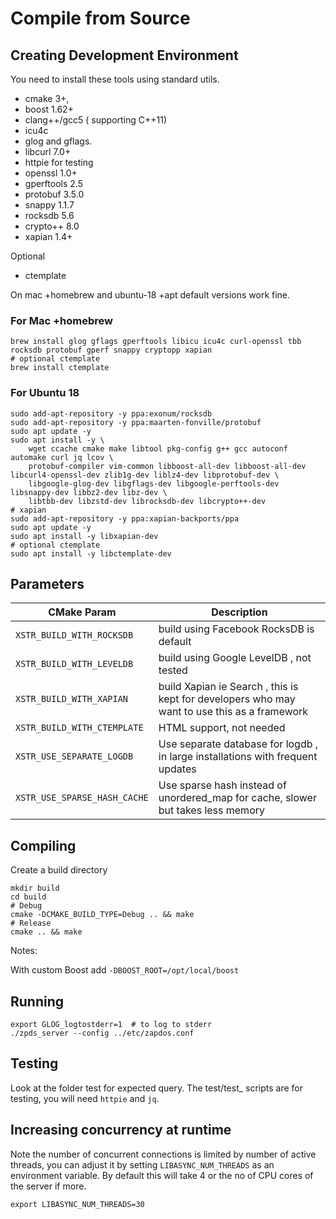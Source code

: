 # Compile from Source

## Creating Development Environment

You need to install these tools using standard utils.
- cmake 3+,
- boost 1.62+
- clang++/gcc5 ( supporting C++11)
- icu4c
- glog and gflags.
- libcurl 7.0+ 
- httpie for testing
- openssl 1.0+
- gperftools 2.5
- protobuf 3.5.0
- snappy 1.1.7
- rocksdb 5.6
- crypto++ 8.0
- xapian 1.4+

Optional
- ctemplate

On mac +homebrew and ubuntu-18 +apt default versions work fine.

### For Mac +homebrew

```
brew install glog gflags gperftools libicu icu4c curl-openssl tbb rocksdb protobuf gperf snappy cryptopp xapian
# optional ctemplate
brew install ctemplate
```

### For Ubuntu 18

```
sudo add-apt-repository -y ppa:exonum/rocksdb
sudo add-apt-repository -y ppa:maarten-fonville/protobuf
sudo apt update -y
sudo apt install -y \
	wget ccache cmake make libtool pkg-config g++ gcc autoconf automake curl jq lcov \
	protobuf-compiler vim-common libboost-all-dev libboost-all-dev libcurl4-openssl-dev zlib1g-dev liblz4-dev libprotobuf-dev \
	libgoogle-glog-dev libgflags-dev libgoogle-perftools-dev libsnappy-dev libbz2-dev libz-dev \
	libtbb-dev libzstd-dev librocksdb-dev libcrypto++-dev
# xapian
sudo add-apt-repository -y ppa:xapian-backports/ppa
sudo apt update -y
sudo apt install -y libxapian-dev 
# optional ctemplate
sudo apt install -y libctemplate-dev

```

## Parameters

| CMake Param | Description |
| ---- | ----------- |
| `XSTR_BUILD_WITH_ROCKSDB` | build using Facebook RocksDB is default |
| `XSTR_BUILD_WITH_LEVELDB` | build using Google LevelDB , not tested |
| `XSTR_BUILD_WITH_XAPIAN` | build Xapian ie Search , this is kept for developers who may want to use this as a framework |
| `XSTR_BUILD_WITH_CTEMPLATE` | HTML support, not needed |
| `XSTR_USE_SEPARATE_LOGDB` | Use separate database for logdb , in large installations with frequent updates |
| `XSTR_USE_SPARSE_HASH_CACHE` | Use sparse hash instead of unordered_map for cache, slower but takes less memory  |


## Compiling


Create a build directory

```
mkdir build
cd build
# Debug
cmake -DCMAKE_BUILD_TYPE=Debug .. && make
# Release
cmake .. && make
```

Notes:

With custom Boost add `-DBOOST_ROOT=/opt/local/boost`

## Running

```
export GLOG_logtostderr=1  # to log to stderr
./zpds_server --config ../etc/zapdos.conf
```

## Testing

Look at the folder test for expected query.
The test/test_ scripts are for testing, you will need `httpie` and `jq`.

## Increasing concurrency at runtime

Note the number of concurrent connections is limited by number of active threads, you can adjust it
by setting `LIBASYNC_NUM_THREADS` as an environment variable.
By default this will take 4 or the no of CPU cores of the server if more.

```
export LIBASYNC_NUM_THREADS=30
```
